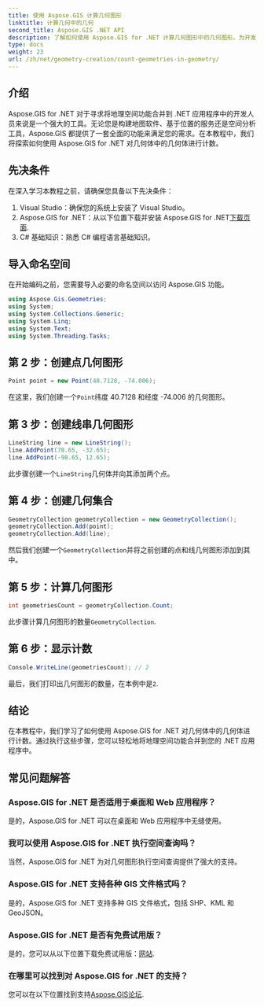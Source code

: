```yaml
---
title: 使用 Aspose.GIS 计算几何图形
linktitle: 计算几何中的几何
second_title: Aspose.GIS .NET API
description: 了解如何使用 Aspose.GIS for .NET 计算几何图形中的几何图形。为开发人员提供带有代码示例的分步教程。
type: docs
weight: 23
url: /zh/net/geometry-creation/count-geometries-in-geometry/
---
```

## 介绍
Aspose.GIS for .NET 对于寻求将地理空间功能合并到 .NET 应用程序中的开发人员来说是一个强大的工具。无论您是构建地图软件、基于位置的服务还是空间分析工具，Aspose.GIS 都提供了一套全面的功能来满足您的需求。在本教程中，我们将探索如何使用 Aspose.GIS for .NET 对几何体中的几何体进行计数。
## 先决条件
在深入学习本教程之前，请确保您具备以下先决条件：
1. Visual Studio：确保您的系统上安装了 Visual Studio。
2. Aspose.GIS for .NET：从以下位置下载并安装 Aspose.GIS for .NET[下载页面](https://releases.aspose.com/gis/net/).
3. C# 基础知识：熟悉 C# 编程语言基础知识。

## 导入命名空间
在开始编码之前，您需要导入必要的命名空间以访问 Aspose.GIS 功能。

```csharp
using Aspose.Gis.Geometries;
using System;
using System.Collections.Generic;
using System.Linq;
using System.Text;
using System.Threading.Tasks;
```

## 第 2 步：创建点几何图形
```csharp
Point point = new Point(40.7128, -74.006);
```
在这里，我们创建一个`Point`纬度 40.7128 和经度 -74.006 的几何图形。
## 第 3 步：创建线串几何图形
```csharp
LineString line = new LineString();
line.AddPoint(78.65, -32.65);
line.AddPoint(-98.65, 12.65);
```
此步骤创建一个`LineString`几何体并向其添加两个点。
## 第 4 步：创建几何集合
```csharp
GeometryCollection geometryCollection = new GeometryCollection();
geometryCollection.Add(point);
geometryCollection.Add(line);
```
然后我们创建一个`GeometryCollection`并将之前创建的点和线几何图形添加到其中。
## 第 5 步：计算几何图形
```csharp
int geometriesCount = geometryCollection.Count;
```
此步骤计算几何图形的数量`GeometryCollection`.
## 第 6 步：显示计数
```csharp
Console.WriteLine(geometriesCount); // 2
```
最后，我们打印出几何图形的数量，在本例中是`2`.

## 结论
在本教程中，我们学习了如何使用 Aspose.GIS for .NET 对几何体中的几何体进行计数。通过执行这些步骤，您可以轻松地将地理空间功能合并到您的 .NET 应用程序中。
## 常见问题解答
### Aspose.GIS for .NET 是否适用于桌面和 Web 应用程序？
是的，Aspose.GIS for .NET 可以在桌面和 Web 应用程序中无缝使用。
### 我可以使用 Aspose.GIS for .NET 执行空间查询吗？
当然，Aspose.GIS for .NET 为对几何图形执行空间查询提供了强大的支持。
### Aspose.GIS for .NET 支持各种 GIS 文件格式吗？
是的，Aspose.GIS for .NET 支持多种 GIS 文件格式，包括 SHP、KML 和 GeoJSON。
### Aspose.GIS for .NET 是否有免费试用版？
是的，您可以从以下位置下载免费试用版：[网站](https://releases.aspose.com/).
### 在哪里可以找到对 Aspose.GIS for .NET 的支持？
您可以在以下位置找到支持[Aspose.GIS论坛](https://forum.aspose.com/c/gis/33).